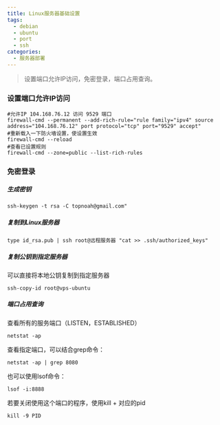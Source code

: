 ```yaml
---
title: Linux服务器基础设置
tags:
  - debian
  - ubuntu
  - port
  - ssh
categories:
  - 服务器部署
---
```


> 设置端口允许IP访问，免密登录，端口占用查询。


<!-- more -->

### 设置端口允许IP访问
```shell
#允许IP 104.168.76.12 访问 9529 端口
firewall-cmd --permanent --add-rich-rule="rule family="ipv4" source address="104.168.76.12" port protocol="tcp" port="9529" accept"
#重新载入一下防火墙设置，使设置生效
firewall-cmd --reload
#查看已设置规则
firewall-cmd --zone=public --list-rich-rules
```

### 免密登录
##### 生成密钥

```shell
ssh-keygen -t rsa -C topnoah@gmail.com"
```

##### 复制到Linux服务器

```shell
type id_rsa.pub | ssh root@远程服务器 "cat >> .ssh/authorized_keys"
```

<!-- more -->

##### 复制公钥到指定服务器
可以直接将本地公钥复制到指定服务器
```shell
ssh-copy-id root@vps-ubuntu
```

##### 端口占用查询

查看所有的服务端口（LISTEN，ESTABLISHED）
```shell
netstat -ap
```

查看指定端口，可以结合grep命令：
```shell
netstat -ap | grep 8080
```

也可以使用lsof命令：
```shell
lsof -i:8888
```

若要关闭使用这个端口的程序，使用kill + 对应的pid
```shell
kill -9 PID
```
